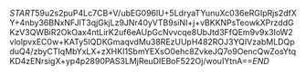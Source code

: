 $START$59u2s2puP4Lc7CB+V/ubEG096lU+5LdryaTYunuXc036eRGIpRjs2dfXY+4nby36BNxNFJlT3qjGkjLz9JNr40yVTB9siNI+j+vBKKNPsTeowkXPrzddGKzV3QWBiR2OkOax4ntLirK2uf6eAUpGcNvvcqe8UbJtd3FfQEm9v9x3IoW2vlolpvxEC0w+KATy5IQDKGmaqvdMu38REzUUpH482ROJ3YQIVzabMLDQpduQ4/zbyCTIqMbYxLX+zXHKI1SbmYEXsO0ehc8ZvkeJQ7o9OencQwZosYtqKD4zENrsigX+yp4p2890PAS3LMjReuDIEBoF522Oj/wouIYtnA==$END$